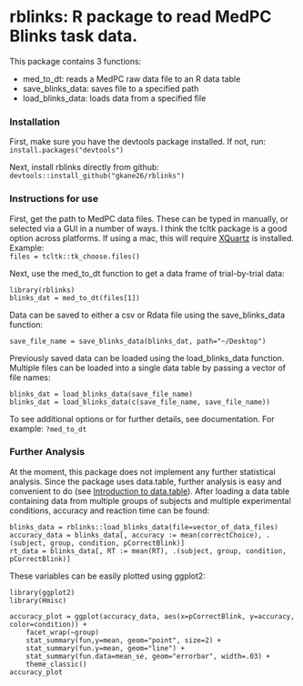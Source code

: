 # rblinks: R package to read MedPC Blinks task data.

This package contains 3 functions:
  - med_to_dt: reads a MedPC raw data file to an R data table
  - save_blinks_data: saves file to a specified path
  - load_blinks_data: loads data from a specified file
  
### Installation

First, make sure you have the devtools package installed. If not, run:<br/> ``install.packages("devtools")``

Next, install rblinks directly from github:<br/>
``devtools::install_github("gkane26/rblinks")``

### Instructions for use

First, get the path to MedPC data files. These can be typed in manually, or selected via a GUI in a number of ways. I think the tcltk package is a good option across platforms. If using a mac, this will require [XQuartz](https://www.xquartz.org/) is installed. Example:<br/>
``files = tcltk::tk_choose.files()``

Next, use the med_to_dt function to get a data frame of trial-by-trial data:
```
library(rblinks)
blinks_dat = med_to_dt(files[1])
```

Data can be saved to either a csv or Rdata file using the save_blinks_data function:
```
save_file_name = save_blinks_data(blinks_dat, path="~/Desktop")
```

Previously saved data can be loaded using the load_blinks_data function. Multiple files can be loaded into a single data table by passing a vector of file names:
```
blinks_dat = load_blinks_data(save_file_name)
blinks_dat = load_blinks_data(c(save_file_name, save_file_name))
```

To see additional options or for further details, see documentation. For example: ``?med_to_dt``

### Further Analysis

At the moment, this package does not implement any further statistical analysis. Since the package uses data.table, further analysis is easy and convenient to do (see [Introduction to data.table](https://cran.r-project.org/web/packages/data.table/vignettes/datatable-intro.html)). After loading a data table containing data from multiple groups of subjects and multiple experimental conditions, accuracy and reaction time can be found:
```
blinks_data = rblinks::load_blinks_data(file=vector_of_data_files)
accuracy_data = blinks_data[, accuracy := mean(correctChoice), .(subject, group, condition, pCorrectBlink)]
rt_data = blinks_data[, RT := mean(RT), .(subject, group, condition, pCorrectBlink)]
```

These variables can be easily plotted using ggplot2:
```
library(ggplot2)
library(Hmisc)

accuracy_plot = ggplot(accuracy_data, aes(x=pCorrectBlink, y=accuracy, color=condition)) +
    facet_wrap(~group)
    stat_summary(fun,y=mean, geom="point", size=2) +
    stat_summary(fun.y=mean, geom="line") +
    stat_summary(fun.data=mean_se, geom="errorbar", width=.03) +
    theme_classic()
accuracy_plot
```
